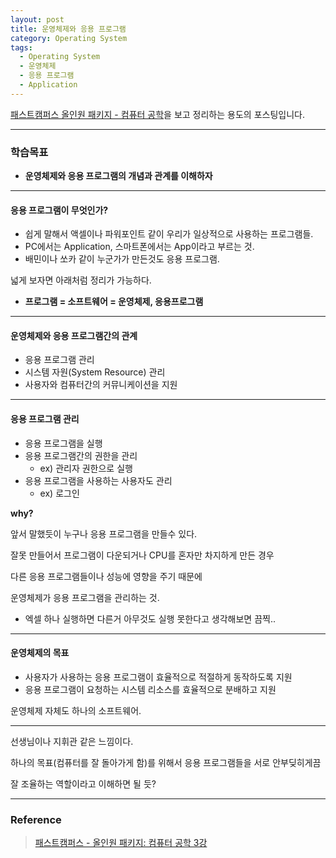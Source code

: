 ```yaml
---
layout: post
title: 운영체제와 응용 프로그램
category: Operating System
tags:
  - Operating System
  - 운영체제
  - 응용 프로그램
  - Application
---
```




[패스트캠퍼스 올인원 패키지 - 컴퓨터 공학](https://online.fastcampus.co.kr/courses?query=%EC%BB%B4%ED%93%A8%ED%84%B0+%EA%B3%B5%ED%95%99)을 보고 정리하는 용도의 포스팅입니다.

---



### 학습목표

- **운영체제와 응용 프로그램의 개념과 관계를 이해하자**

---

#### 응용 프로그램이 무엇인가? 

- 쉽게 말해서 액셀이나 파워포인트 같이 우리가 일상적으로 사용하는 프로그램들.
- PC에서는 Application, 스마트폰에서는 App이라고 부르는 것.
- 배민이나 쏘카 같이 누군가가 만든것도 응용 프로그램.

넓게 보자면 아래처럼 정리가 가능하다.

- **프로그램 = 소프트웨어 = 운영체제, 응용프로그램**

---

#### 운영체제와 응용 프로그램간의 관계

- 응용 프로그램 관리
- 시스템 자원(System Resource) 관리
- 사용자와 컴퓨터간의 커뮤니케이션을 지원

---

#### 응용 프로그램 관리

- 응용 프로그램을 실행
- 응용 프로그램간의 권한을 관리
  - ex) 관리자 권한으로 실행
- 응용 프로그램을 사용하는 사용자도 관리
  - ex) 로그인

**why?**

앞서 말했듯이 누구나 응용 프로그램을 만들수 있다.

잘못 만들어서 프로그램이 다운되거나 CPU를 혼자만 차지하게 만든 경우

다른 응용 프로그램들이나 성능에 영향을 주기 때문에

운영체제가 응용 프로그램을 관리하는 것.

- 엑셀 하나 실행하면 다른거 아무것도 실행 못한다고 생각해보면 끔찍..

---

#### 운영체제의 목표

- 사용자가 사용하는 응용 프로그램이 효율적으로 적절하게 동작하도록 지원
- 응용 프로그램이 요청하는 시스템 리소스를 효율적으로 분배하고 지원

운영체제 자체도 하나의 소프트웨어.

---

선생님이나 지휘관 같은 느낌이다.

하나의 목표(컴퓨터를 잘 돌아가게 함)를 위해서 응용 프로그램들을 서로 안부딪히게끔

잘 조율하는 역할이라고 이해하면 될 듯?

---

### Reference

> [패스트캠퍼스 - 올인원 패키지: 컴퓨터 공학 3강](https://online.fastcampus.co.kr/courses/428668/lectures/6548631)